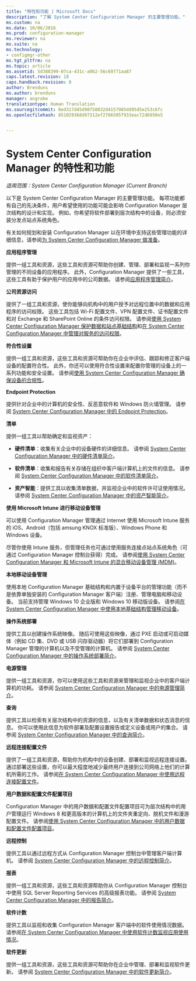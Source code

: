 ```yaml
---
title: "特性和功能 | Microsoft Docs"
description: "了解 System Center Configuration Manager 的主要管理功能。"
ms.custom: na
ms.date: 10/06/2016
ms.prod: configuration-manager
ms.reviewer: na
ms.suite: na
ms.technology:
- configmgr-other
ms.tgt_pltfrm: na
ms.topic: article
ms.assetid: 5d388399-07ca-431c-a9b2-56c69771aa87
caps.latest.revision: 18
caps.handback.revision: 0
author: Brenduns
ms.author: brenduns
manager: angrobe
translationtype: Human Translation
ms.sourcegitcommit: 6ed317d45d90758832d4157985dd95d5e253c6fc
ms.openlocfilehash: 851029368d97312ef2766505f933eac72d6950e5


---
```

# <a name="features-and-capabilities-of-system-center-configuration-manager"></a>System Center Configuration Manager 的特性和功能

*适用范围：System Center Configuration Manager (Current Branch)*

以下是 System Center Configuration Manager 的主要管理功能。 每项功能都有自己的先决条件，用户希望使用的功能可能会影响 Configuration Manager 层次结构的设计和实现。 例如，你希望将软件部署到层次结构中的设备，则必须安装分发点站点系统角色。  

 有关如何规划和安装 Configuration Manager 以在环境中支持这些管理功能的详细信息，请参阅[为 System Center Configuration Manager 做准备](../../../core/plan-design/get-ready.md)。  

 **应用程序管理**  

 提供一组工具和资源，这些工具和资源可帮助你创建、管理、部署和监视一系列你管理的不同设备的应用程序。 此外，Configuration Manager 提供了一些工具，这些工具有助于保护用户的应用中的公司数据。 请参阅[应用程序管理简介](/sccm/apps/understand/introduction-to-application-management)。

 **公司资源访问**  

 提供了一组工具和资源，使你能够向机构中的用户授予对远程位置中的数据和应用程序的访问权限。 这些工具包括 Wi-Fi 配置文件、VPN 配置文件、证书配置文件和对 Exchange 和 SharePoint Online 的条件访问权限。 请参阅[使用 System Center Configuration Manager 保护数据和站点基础结构](../../../protect/understand/protect-data-and-site-infrastructure.md)和[在 System Center Configuration Manager 中管理对服务的访问权限](../../../protect/deploy-use/manage-access-to-services.md)。  

 **符合性设置**  

 提供一组工具和资源，这些工具和资源可帮助你在企业中评估、跟踪和修正客户端设备的配置符合性。  此外，你还可以使用符合性设置来配置你管理的设备上的一系列功能和安全设置。 请参阅[使用 System Center Configuration Manager 确保设备的合规性](../../../compliance/understand/ensure-device-compliance.md)。  

 **Endpoint Protection**  

 提供针对企业中的计算机的安全性、反恶意软件和 Windows 防火墙管理。 请参阅 [System Center Configuration Manager 中的 Endpoint Protection](../../../protect/deploy-use/endpoint-protection.md)。  

 **清单**  

 提供一组工具以帮助确定和监视资产：  

-   **硬件清单**：收集有关企业中的设备硬件的详细信息。 请参阅 [System Center Configuration Manager 中的硬件清单简介](../../../core/clients/manage/inventory/introduction-to-hardware-inventory.md)。  

-   **软件清单**：收集和报告有关存储在组织中客户端计算机上的文件的信息。 请参阅 [System Center Configuration Manager 中的软件清单简介](../../../core/clients/manage/inventory/introduction-to-software-inventory.md)。  

-   **资产智能**：提供工具以收集清单数据，并监视企业中的软件许可证使用情况。 请参阅 [System Center Configuration Manager 中的资产智能简介](../../../core/clients/manage/asset-intelligence/introduction-to-asset-intelligence.md)。  

**使用 Microsoft Intune 进行移动设备管理**  

 可以使用 Configuration Manager 管理通过 Internet 使用 Microsoft Intune 服务的 iOS、Android（包括 amsung KNOX 标准版）、Windows Phone 和 Windows 设备。

 尽管你使用 Intune 服务，但管理任务也可通过使用服务连接点站点系统角色（可通过 Configuration Manager 控制台获得）完成。 请参阅[使用 System Center Configuration Manager 和 Microsoft Intune 的混合移动设备管理 (MDM)](../../../mdm/understand/hybrid-mobile-device-management.md)。  

 **本地移动设备管理**  

 使用本地 Configuration Manager 基础结构和内置于设备平台的管理功能（而不是依靠单独安装的 Configuration Manager 客户端）注册、管理电脑和移动设备。 当前支持管理 Windows 10 企业版和 Windows 10 移动版设备。  请参阅[在 System Center Configuration Manager 中使用本地基础结构管理移动设备](../../../mdm/understand/manage-mobile-devices-with-on-premises-infrastructure.md)。  

 **操作系统部署**  

 提供工具以创建操作系统映像。 随后可使用这些映像，通过 PXE 启动或可启动媒体（例如 CD 集、DVD 或 USB 闪存驱动器）将它们部署到 Configuration Manager 管理的计算机以及不受管理的计算机。 请参阅 [System Center Configuration Manager 中的操作系统部署简介](../../../osd/understand/introduction-to-operating-system-deployment.md)。  

 **电源管理**  

 提供一组工具和资源，你可以使用这些工具和资源来管理和监视企业中的客户端计算机的功耗。 请参阅 [System Center Configuration Manager 中的电源管理简介](../../../core/clients/manage/power/introduction-to-power-management.md)。  

 **查询**  

 提供工具以检索有关层次结构中的资源的信息，以及有关清单数据和状态消息的信息。 你可以使用此信息为软件部署及配置设置报告或定义设备或用户的集合。 请参阅 [System Center Configuration Manager 中的查询简介](../../../core/servers/manage/introduction-to-queries.md)。  

 **远程连接配置文件**  

 提供了一组工具和资源，帮助你为机构中的设备创建、部署和监视远程连接设置。 通过部署这些设置，你可以最大程度地减少最终用户连接到公司网络上他们的计算机所需的工作。 请参阅[在 System Center Configuration Manager 中使用远程连接配置文件](/sccm/compliance/deploy-use/create-remote-connection-profiles)。  

 **用户数据和配置文件配置项目**  

 Configuration Manager 中的用户数据和配置文件配置项目可为层次结构中的用户管理运行 Windows 8 和更高版本的计算机上的文件夹重定向、脱机文件和漫游配置文件。 请参阅[使用 System Center Configuration Manager 中的用户数据和配置文件配置项目](/sccm/compliance/deploy-use/create-user-data-and-profiles-configuration-items)。  

 **远程控制**  

 提供工具以通过远程方式从 Configuration Manager 控制台中管理客户端计算机。 请参阅 [System Center Configuration Manager 中的远程控制简介](../../../core/clients/manage/remote-control/introduction-to-remote-control.md)。  

 **报表**  

 提供一组工具和资源，这些工具和资源帮助你从 Configuration Manager 控制台中使用 SQL Server Reporting Services 的高级报表功能。 请参阅 [System Center Configuration Manager 中的报告简介](../../../core/servers/manage/introduction-to-reporting.md)。  

 **软件计数**  

 提供工具以监视和收集 Configuration Manager 客户端中的软件使用情况数据。 请参阅[在 System Center Configuration Manager 中使用软件计数监视应用使用情况](../../../apps/deploy-use/monitor-app-usage-with-software-metering.md)。  

 **软件更新**  

 提供一组工具和资源，这些工具和资源可帮助你在企业中管理、部署和监视软件更新。 请参阅 [System Center Configuration Manager 中的软件更新简介](/sccm/sum/understand/software-updates-introduction)。  



<!--HONumber=Dec16_HO3-->


